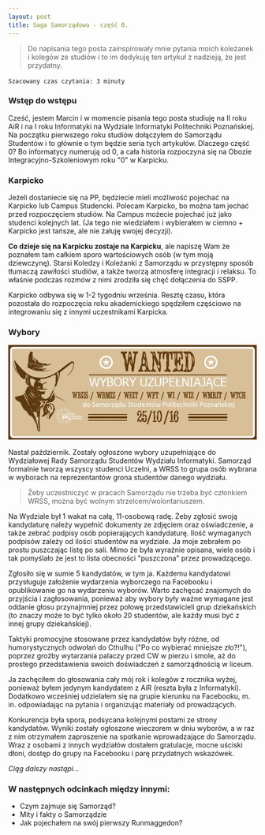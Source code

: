 ```yaml
---
layout: post
title: Saga Samorządowa - część 0.
---
```


> Do napisania tego posta zainspirowały mnie pytania moich koleżanek i
kolegów ze studiów i to im dedykuję ten artykuł z nadzieją, że jest przydatny.


`Szacowany czas czytania: 3 minuty`

### Wstęp do wstępu

Cześć, jestem Marcin i w momencie pisania tego posta studiuję na II roku
AiR i na I roku Informatyki na Wydziale Informatyki Politechniki Poznańskiej.
Na początku pierwszego roku studiów dołączyłem do Samorządu Studentów i
to głównie o tym będzie seria tych artykułów. Dlaczego część 0?
Bo informatycy numerują od 0, a cała historia rozpoczyna się na Obozie
Integracyjno-Szkoleniowym roku "0" w Karpicku.


### Karpicko

Jeżeli dostaniecie się na PP, będziecie mieli możliwość pojechać na
Karpicko lub Campus Studencki. Polecam Karpicko, bo można tam jechać
przed rozpoczęciem studiów. Na Campus możecie pojechać już jako studenci
kolejnych lat. (Ja tego nie wiedziałem i wybierałem w ciemno + Karpicko
jest tańsze, ale nie żałuję swojej decyzji).

**Co dzieje się na Karpicku zostaje na Karpicku**, ale napiszę Wam że
poznałem tam całkiem sporo wartościowych osób (w tym moją dziewczynę).
Starsi Koledzy i Koleżanki z Samorządu w przystępny sposób tłumaczą
zawiłości studiów, a także tworzą atmosferę integracji i relaksu.
To właśnie podczas rozmów z nimi zrodziła się chęć dołączenia do SSPP.

Karpicko odbywa się w 1-2 tygodniu września. Resztę czasu, która pozostała
do rozpoczęcia roku akademickiego spędziłem częściowo na integrowaniu
się z innymi uczestnikami Karpicka.

### Wybory

![Grafika wyborcza](images/wybory.jpg)

Nastał październik. Zostały ogłoszone wybory uzupełniające do Wydziałowej
Rady Samorządu Studentów Wydziału Informatyki. Samorząd formalnie tworzą
wszyscy studenci Uczelni, a WRSS to grupa osób wybrana w wyborach na
reprezentantów grona studentów danego wydziału.

> Żeby uczestniczyć w pracach Samorządu nie trzeba być członkiem WRSS,
można być wolnym strzelcem/wolontariuszem.

Na Wydziale był 1 wakat na całą, 11-osobową radę. Żeby zgłosić swoją
kandydaturę należy wypełnić dokumenty ze zdjęciem oraz oświadczenie,
a także zebrać podpisy osób popierających kandydaturę. Ilość wymaganych
podpisów zależy od ilości studentów na wydziale. Ja moje zebrałem po
prostu puszczając listę po sali. Mimo że była wyraźnie opisana, wiele
osób i tak pomyślało że jest to lista obecności "puszczona" przez prowadzącego.


Zgłosiło się w sumie 5 kandydatów, w tym ja. Każdemu kandydatowi przysługuje
założenie wydarzenia wyborczego na Facebooku i opublikowanie go na wydarzeniu
wyborów. Warto zachęcać znajomych do przyjścia i zagłosowania, ponieważ aby
wybory były ważne wymagane jest oddanie głosu przynajmniej przez połowę
przedstawicieli grup dziekańskich (to znaczy może to być tylko około 20
studentów, ale każdy musi być z innej grupy dziekańskiej).

Taktyki promocyjne stosowane przez kandydatów były różne, od humorystycznych
odwołań do Cthulhu ("Po co wybierać mniejsze zło?!"), poprzez groźby wytarzania
palaczy przed CW w pierzu i smole, aż do prostego przedstawienia swoich
doświadczeń z samorządnością w liceum.

Ja zachęciłem do głosowania cały mój rok i kolegów z rocznika wyżej,
ponieważ byłem jedynym kandydatem z AiR (reszta była z Informatyki).
Dodatkowo wcześniej udzielałem się na grupie kierunku na Facebooku,
m. in. odpowiadając na pytania i organizując materiały od prowadzących.

Konkurencja była spora, podsycana kolejnymi postami ze strony kandydatów.
Wyniki zostały ogłoszone wieczorem w dniu wyborów, a w raz z nim otrzymałem
zaproszenie na spotkanie wprowadzające do Samorządu. Wraz z osobami z
innych wydziałów dostałem gratulacje, mocne uściski dłoni, dostęp do
grupy na Facebooku i parę przydatnych wskazówek.

_Ciąg dalszy nastąpi..._

### W następnych odcinkach między innymi:

- Czym zajmuje się Samorząd?
- Mity i fakty o Samorządzie
- Jak pojechałem na swój pierwszy Runmaggedon?
